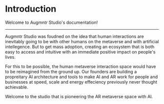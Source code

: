 # Introduction
Welcome to Augmntr Studio's documentation!

---

Augmntr Studio was foudned on the idea that human interactions are inevitably going to be with other humans on the metaverse and with artificial intellegence. But to get mass adoption, creating an ecosystem that is both easy to access and intuitive with an immediate positive impact on people's lives. 

For this to be possible, the human metaverse interaction space would have to be reimagined from the ground up. Our founders are building a propreitary AI architecture and tools to make AI and AR work for people and businesses at speed, scale and energy effeciency previously never thought achievable.

Welcome to the studio that is pioneering the AR metaverse space with AI. 
